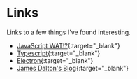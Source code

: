 # Links
Links to a few things I've found interesting.
* [JavaScript WAT!?](https://www.destroyallsoftware.com/talks/wat){:target="_blank"}
* [Typescript](http://www.typescriptlang.org){:target="_blank"}
* [Electron](https://electron.atom.io/){:target="_blank"}
* [James Dalton's Blog](http://james-dalton.net/){:target="_blank"}
